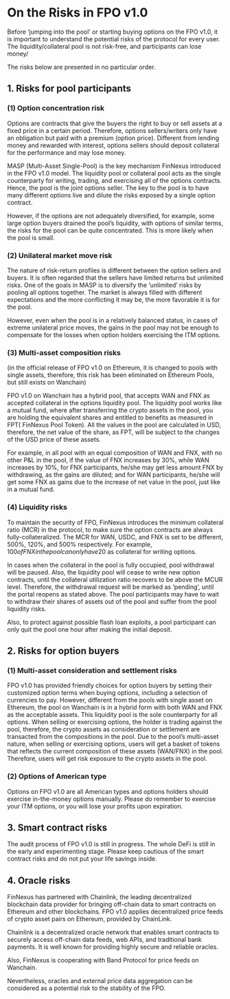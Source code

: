# On the Risks in FPO v1.0

Before ‘jumping into the pool’ or starting buying options on the FPO v1.0, it is important to understand the potential risks of the protocol for every user. The liquidity/collateral pool is not risk-free, and participants can lose money/

The risks below are presented in no particular order.

## 1. Risks for pool participants

### (1) Option concentration risk

Options are contracts that give the buyers the right to buy or sell assets at a fixed price in a certain period. Therefore, options sellers/writers only have an obligation but paid with a premium (option price). Different from lending money and rewarded with interest, options sellers should deposit collateral for the performance and may lose money.

MASP (Multi-Asset Single-Pool) is the key mechanism FinNexus introduced in the FPO v1.0 model. The liquidity pool or collateral pool acts as the single counterparty for writing, trading, and exercising all of the options contracts. Hence, the pool is the joint options seller. The key to the pool is to have many different options live and dilute the risks exposed by a single option contract.

However, if the options are not adequately diversified, for example, some large option buyers drained the pool’s liquidity, with options of similar terms, the risks for the pool can be quite concentrated. This is more likely when the pool is small.

### (2) Unilateral market move risk

The nature of risk-return profiles is different between the option sellers and buyers. It is often regarded that the sellers have limited returns but unlimited risks. One of the goals in MASP is to diversify the ‘unlimited’ risks by pooling all options together. The market is always filled with different expectations and the more conflicting it may be, the more favorable it is for the pool.

However, even when the pool is in a relatively balanced status, in cases of extreme unilateral price moves, the gains in the pool may not be enough to compensate for the losses when option holders exercising the ITM options.

### (3) Multi-asset composition risks 

(in the official release of FPO v1.0 on Ethereum, it is changed to pools with single assets, therefore, this risk has been eliminated on Ethereum Pools, but still exists on Wanchain)

FPO v1.0 on Wanchain has a hybrid pool, that accepts WAN and FNX as accepted collateral in the options liquidity pool. The liquidity pool works like a mutual fund, where after transferring the crypto assets in the pool, you are holding the equivalent shares and entitled to benefits as measured in FPT( FinNexus Pool Token). All the values in the pool are calculated in USD, therefore, the net value of the share, as FPT, will be subject to the changes of the USD price of these assets.

For example, in all pool with an equal composition of WAN and FNX, with no other P&L in the pool, if the value of FNX increases by 30%, while WAN increases by 10%, for FNX participants, he/she may get less amount FNX by withdrawing, as the gains are diluted; and for WAN participants, he/she will get some FNX as gains due to the increase of net value in the pool, just like in a mutual fund.

### (4) Liquidity risks

To maintain the security of FPO, FinNexus introduces the minimum collateral ratio (MCR) in the protocol, to make sure the option contracts are always fully-collateralized. The MCR for WAN, USDC, and FNX is set to be different, 500%, 120%, and 500% respectively. For example, $100 of FNX in the pool can only have 20$ as collateral for writing options.

In cases when the collateral in the pool is fully occupied, pool withdrawal will be paused. Also, the liquidity pool will cease to write new option contracts, until the collateral utilization ratio recovers to be above the MCUR level. Therefore, the withdrawal request will be marked as ‘pending’, until the portal reopens as stated above. The pool participants may have to wait to withdraw their shares of assets out of the pool and suffer from the pool liquidity risks.

Also, to protect against possible flash loan exploits, a pool participant can only quit the pool one hour after making the initial deposit.

## 2. Risks for option buyers

### (1) Multi-asset consideration and settlement risks

FPO v1.0 has provided friendly choices for option buyers by setting their customized option terms when buying options, including a selection of currencies to pay. However, different from the pools with single asset on Ethereum, the pool on Wanchain is in a hybrid form with both WAN and FNX as the acceptable assets. This liquidity pool is the sole counterparty for all options. When selling or exercising options, the holder is trading against the pool, therefore, the crypto assets as consideration or settlement are transacted from the compositions in the pool. Due to the pool’s multi-asset nature, when selling or exercising options, users will get a basket of tokens that reflects the current composition of these assets (WAN/FNX) in the pool. Therefore, users will get risk exposure to the crypto assets in the pool.

### (2) Options of American type

Options on FPO v1.0 are all American types and options holders should exercise in-the-money options manually. Please do remember to exercise your ITM options, or you will lose your profits upon expiration.

## 3. Smart contract risks

The audit process of FPO v1.0 is still in progress. The whole DeFi is still in the early and experimenting stage. Please keep cautious of the smart contract risks and do not put your life savings inside. 

## 4. Oracle risks

FinNexus has partnered with Chainlink, the leading decentralized blockchain data provider for bringing off-chain data to smart contracts on Ethereum and other blockchains. FPO v1.0 applies decentralized price feeds of crypto asset pairs on Ethereum, provided by ChainLink.

Chainlink is a decentralized oracle network that enables smart contracts to securely access off-chain data feeds, web APIs, and traditional bank payments. It is well known for providing highly secure and reliable oracles.

Also, FinNexus is cooperating with Band Protocol for price feeds on Wanchain.

Nevertheless, oracles and external price data aggregation can be considered as a potential risk to the stability of the FPO.
